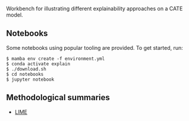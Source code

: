 Workbench for illustrating different explainability approaches on a CATE model.

## Notebooks

Some notebooks using popular tooling are provided. To get started, run:

```console
$ mamba env create -f environment.yml
$ conda activate explain
$ ./download.sh
$ cd notebooks
$ jupyter notebook
```

## Methodological summaries

* [LIME](https://github.com/kklein/explainability_workbench/blob/main/summaries/lime.md)
